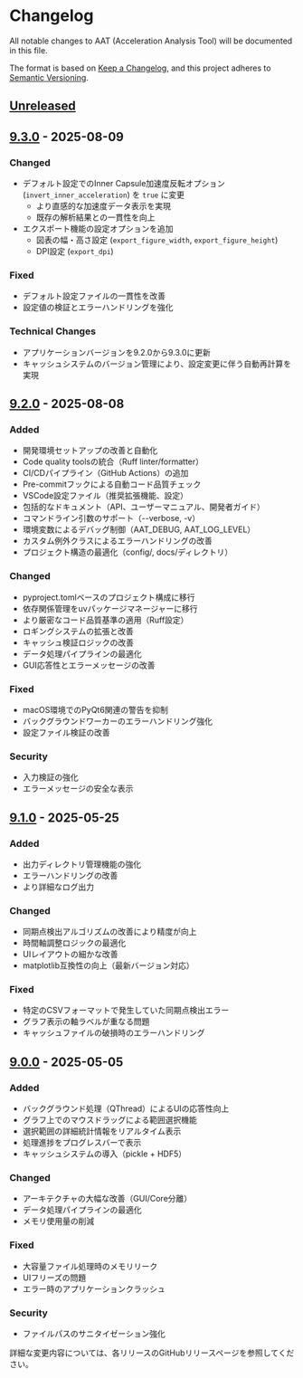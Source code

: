 # Changelog

All notable changes to AAT (Acceleration Analysis Tool) will be documented in this file.

The format is based on [Keep a Changelog](https://keepachangelog.com/en/1.0.0/),
and this project adheres to [Semantic Versioning](https://semver.org/spec/v2.0.0.html).

## [Unreleased]

## [9.3.0] - 2025-08-09

### Changed
- デフォルト設定でのInner Capsule加速度反転オプション (`invert_inner_acceleration`) を `true` に変更
  - より直感的な加速度データ表示を実現
  - 既存の解析結果との一貫性を向上
- エクスポート機能の設定オプションを追加
  - 図表の幅・高さ設定 (`export_figure_width`, `export_figure_height`)
  - DPI設定 (`export_dpi`)

### Fixed
- デフォルト設定ファイルの一貫性を改善
- 設定値の検証とエラーハンドリングを強化

### Technical Changes
- アプリケーションバージョンを9.2.0から9.3.0に更新
- キャッシュシステムのバージョン管理により、設定変更に伴う自動再計算を実現

## [9.2.0] - 2025-08-08

### Added
- 開発環境セットアップの改善と自動化
- Code quality toolsの統合（Ruff linter/formatter）
- CI/CDパイプライン（GitHub Actions）の追加
- Pre-commitフックによる自動コード品質チェック
- VSCode設定ファイル（推奨拡張機能、設定）
- 包括的なドキュメント（API、ユーザーマニュアル、開発者ガイド）
- コマンドライン引数のサポート（--verbose, -v）
- 環境変数によるデバッグ制御（AAT_DEBUG, AAT_LOG_LEVEL）
- カスタム例外クラスによるエラーハンドリングの改善
- プロジェクト構造の最適化（config/, docs/ディレクトリ）

### Changed
- pyproject.tomlベースのプロジェクト構成に移行
- 依存関係管理をuvパッケージマネージャーに移行
- より厳密なコード品質基準の適用（Ruff設定）
- ロギングシステムの拡張と改善
- キャッシュ検証ロジックの改善
- データ処理パイプラインの最適化
- GUI応答性とエラーメッセージの改善

### Fixed
- macOS環境でのPyQt6関連の警告を抑制
- バックグラウンドワーカーのエラーハンドリング強化
- 設定ファイル検証の改善

### Security
- 入力検証の強化
- エラーメッセージの安全な表示

## [9.1.0] - 2025-05-25

### Added
- 出力ディレクトリ管理機能の強化
- エラーハンドリングの改善
- より詳細なログ出力

### Changed
- 同期点検出アルゴリズムの改善により精度が向上
- 時間軸調整ロジックの最適化
- UIレイアウトの細かな改善
- matplotlib互換性の向上（最新バージョン対応）

### Fixed
- 特定のCSVフォーマットで発生していた同期点検出エラー
- グラフ表示の軸ラベルが重なる問題
- キャッシュファイルの破損時のエラーハンドリング

## [9.0.0] - 2025-05-05

### Added
- バックグラウンド処理（QThread）によるUIの応答性向上
- グラフ上でのマウスドラッグによる範囲選択機能
- 選択範囲の詳細統計情報をリアルタイム表示
- 処理進捗をプログレスバーで表示
- キャッシュシステムの導入（pickle + HDF5）

### Changed
- アーキテクチャの大幅な改善（GUI/Core分離）
- データ処理パイプラインの最適化
- メモリ使用量の削減

### Fixed
- 大容量ファイル処理時のメモリリーク
- UIフリーズの問題
- エラー時のアプリケーションクラッシュ

### Security
- ファイルパスのサニタイゼーション強化


詳細な変更内容については、各リリースのGitHubリリースページを参照してください。

[Unreleased]: https://github.com/sata04/AAT/compare/v9.3.0...HEAD
[9.3.0]: https://github.com/sata04/AAT/compare/v9.2.0...v9.3.0
[9.2.0]: https://github.com/sata04/AAT/compare/v9.1.0...v9.2.0
[9.1.0]: https://github.com/sata04/AAT/compare/v9.0.0...v9.1.0
[9.0.0]: https://github.com/sata04/AAT/releases/tag/v9.0.0
